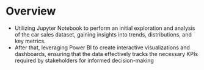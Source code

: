 # Overview
- Utilizing Jupyter Notebook to perform an initial exploration and analysis of the car sales dataset, gaining insights into trends, distributions, and key metrics.
- After that, leveraging Power BI to create interactive visualizations and dashboards, ensuring that the data effectively tracks the necessary KPIs required by stakeholders for informed decision-making
